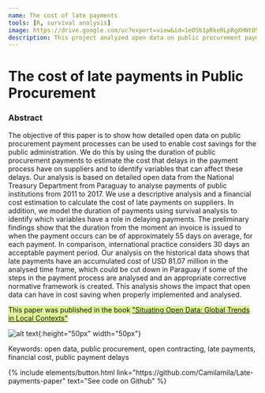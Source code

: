 ```yaml
---
name: The cost of late payments
tools: [R, survival analysis]
image: https://drive.google.com/uc?export=view&id=1eO5b1pRkeRLpRgXHNtO9ZzX2Uik7hGHZ
description: This project analyzed open data on public procurement payment processes in Paraguay to estimate the cost that delays in the payment process have on suppliers and to identify variables that can affect these delays.
---
```


# The cost of late payments in Public Procurement

### Abstract

The objective of this paper is to show how detailed open data on public procurement payment processes can be used to enable cost savings for the public administration. We do this by using the duration of public procurement payments to estimate the cost that delays in the payment process have on suppliers and to identify variables that can affect these delays.  Our analysis is based on detailed open data from the National Treasury Department from Paraguay to analyse payments of public institutions from 2011 to 2017.  We use a descriptive analysis and a financial cost estimation to calculate the cost of late payments on suppliers.  In addition, we model the duration of payments using survival analysis to identify which variables have a role in delaying payments. The preliminary findings show that the duration from the moment an invoice is issued to when the payment occurs can be of approximately 55 days on average, for each payment.  In comparison, international practice considers 30 days an acceptable payment period. Our analysis on the historical data shows that late payments have an accumulated cost of USD 81.07 million in the analysed time frame, which could be cut down in Paraguay if some of the steps in the payment process are analysed and an appropriate corrective normative framework is created. This analysis shows the impact that open data can have in cost saving when properly implemented and analysed.

<span style="background-color:#dff298"> This paper was published in the book ["Situating Open Data: Global Trends in Local Contexts"](https://www.africanminds.co.za/situation-open-data-global-trends-in-local-contexts/) </span>

![alt text](https://drive.google.com/uc?export=view&id=1n80OwIzkurbwW5BDNhQYke9N135KyBUQ){:height="50px" width="50px"}

 
Keywords: open data, public procurement, open contracting, late payments, financial cost, public payment delays


<p class="text-center">
{% include elements/button.html link="https://github.com/Camilamila/Late-payments-paper" text="See code on Github" %}
</p>
